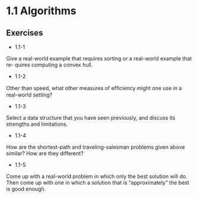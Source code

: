 # 1.1 Algorithms

## Exercises

- 1.1-1

Give a real-world example that requires sorting or a real-world example that re-
quires computing a convex hull.

- 1.1-2

Other than speed, what other measures of efﬁciency might one use in a real-world
setting?

- 1.1-3

Select a data structure that you have seen previously, and discuss its strengths and
limitations.

- 1.1-4

How are the shortest-path and traveling-salesman problems given above similar?
How are they different?

- 1.1-5

Come up with a real-world problem in which only the best solution will do. Then
come up with one in which a solution that is “approximately” the best is good
enough.
